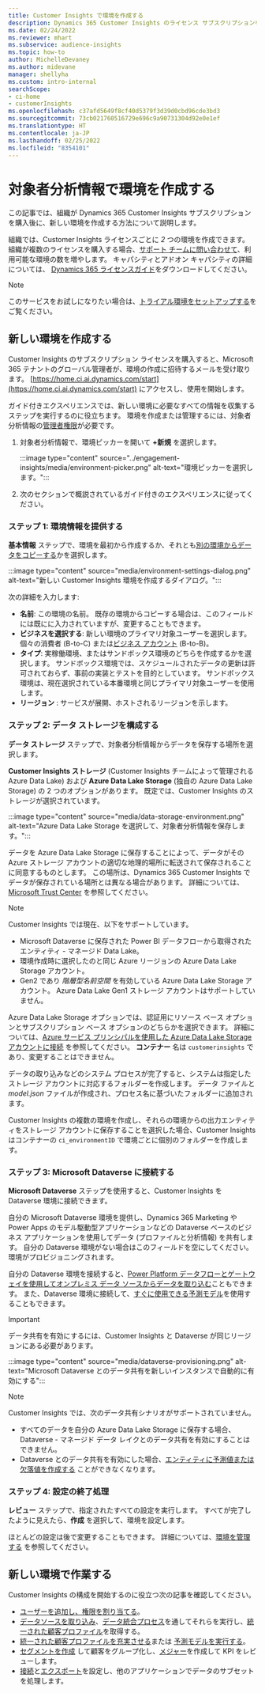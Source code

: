 ```yaml
---
title: Customer Insights で環境を作成する
description: Dynamics 365 Customer Insights のライセンス サブスクリプションを使用して環境を作成するステップ。
ms.date: 02/24/2022
ms.reviewer: mhart
ms.subservice: audience-insights
ms.topic: how-to
author: MichelleDevaney
ms.author: midevane
manager: shellyha
ms.custom: intro-internal
searchScope:
- ci-home
- customerInsights
ms.openlocfilehash: c37afd5649f8cf40d5379f3d39d0cbd96cde3bd3
ms.sourcegitcommit: 73cb021760516729e696c9a90731304d92e0e1ef
ms.translationtype: HT
ms.contentlocale: ja-JP
ms.lasthandoff: 02/25/2022
ms.locfileid: "8354101"
---
```

# <a name="create-an-environment-in-audience-insights"></a>対象者分析情報で環境を作成する

この記事では、組織が Dynamics 365 Customer Insights サブスクリプションを購入後に、新しい環境を作成する方法について説明します。 

組織では、Customer Insights ライセンスごとに *2* つの環境を作成できます。 組織が複数のライセンスを購入する場合、[サポート チームに問い合わせて](https://go.microsoft.com/fwlink/?linkid=2079641)、利用可能な環境の数を増やします。 キャパシティとアドオン キャパシティの詳細については、 [Dynamics 365 ライセンスガイド](https://go.microsoft.com/fwlink/?LinkId=866544)をダウンロードしてください。

> [!NOTE]
> このサービスをお試しになりたい場合は、[トライアル環境をセットアップする](../trial-signup.md)をご覧ください。

## <a name="create-a-new-environment"></a>新しい環境を作成する

Customer Insights のサブスクリプション ライセンスを購入すると、Microsoft 365 テナントのグローバル管理者が、環境の作成に招待するメールを受け取ります。 [https://home.ci.ai.dynamics.com/start](https://home.ci.ai.dynamics.com/start) にアクセスし、使用を開始します。 

ガイド付きエクスペリエンスでは、新しい環境に必要なすべての情報を収集するステップを実行するのに役立ちます。 環境を作成または管理するには、対象者分析情報の[管理者権限](permissions.md)が必要です。

1. 対象者分析情報で、環境ピッカーを開いて **+新規** を選択します。
  
   :::image type="content" source="../engagement-insights/media/environment-picker.png" alt-text="環境ピッカーを選択します。":::

1. 次のセクションで概説されているガイド付きのエクスペリエンスに従ってください。

### <a name="step-1-provide-environment-information"></a>ステップ 1: 環境情報を提供する

**基本情報** ステップで、環境を最初から作成するか、それとも[別の環境からデータをコピーする](manage-environments.md#copy-the-environment-configuration)かを選択します。

   :::image type="content" source="media/environment-settings-dialog.png" alt-text="新しい Customer Insights 環境を作成するダイアログ。":::

次の詳細を入力します:
   - **名前**: この環境の名前。 既存の環境からコピーする場合は、このフィールドには既にに入力されていますが、変更することもできます。
   - **ビジネスを選択する**: 新しい環境のプライマリ対象ユーザーを選択します。 個々の消費者 (B-to-C) または[ビジネス アカウント](work-with-business-accounts.md) (B-to-B)。
   - **タイプ**: 実稼働環境、またはサンドボックス環境のどちらを作成するかを選択します。 サンドボックス環境では、スケジュールされたデータの更新は許可されておらず、事前の実装とテストを目的としています。 サンドボックス環境は、現在選択されている本番環境と同じプライマリ対象ユーザーを使用します。
   - **リージョン** : サービスが展開、ホストされるリージョンを示します。

### <a name="step-2-configure-data-storage"></a>ステップ 2: データ ストレージを構成する

**データ ストレージ** ステップで、対象者分析情報からデータを保存する場所を選択します。

**Customer Insights ストレージ** (Customer Insights チームによって管理される Azure Data Lake) および **Azure Data Lake Storage** (独自の Azure Data Lake Storage) の 2 つのオプションがあります。 既定では、Customer Insights のストレージが選択されています。

:::image type="content" source="media/data-storage-environment.png" alt-text="Azure Data Lake Storage を選択して、対象者分析情報を保存します。":::

データを Azure Data Lake Storage に保存することによって、データがその Azure ストレージ アカウントの適切な地理的場所に転送されて保存されることに同意するものとします。 この場所は、Dynamics 365 Customer Insights でデータが保存されている場所とは異なる場合があります。 詳細については、[Microsoft Trust Center](https://www.microsoft.com/trust-center) を参照してください。

> [!NOTE]
> Customer Insights では現在、以下をサポートしています。
> - Microsoft Dataverse に保存された Power BI データフローから取得されたエンティティ - マネージド Data Lake。  
> - 環境作成時に選択したのと同じ Azure リージョンの Azure Data Lake Storage アカウント。
> - Gen2 であり *階層型名前空間* を有効している Azure Data Lake Storage アカウント。 Azure Data Lake Gen1 ストレージ アカウントはサポートしていません。

Azure Data Lake Storage オプションでは、認証用にリソース ベース オプションとサブスクリプション ベース オプションのどちらかを選択できます。 詳細については、[Azure サービス プリンシパルを使用した Azure Data Lake Storage アカウントに接続](connect-service-principal.md) を参照してください。 **コンテナー** 名は `customerinsights` であり、変更することはできません。

データの取り込みなどのシステム プロセスが完了すると、システムは指定したストレージ アカウントに対応するフォルダーを作成します。 データ ファイルと *model.json* ファイルが作成され、プロセス名に基づいたフォルダーに追加されます。

Customer Insights の複数の環境を作成し、それらの環境からの出力エンティティをストレージ アカウントに保存することを選択した場合、Customer Insights はコンテナーの `ci_environmentID` で環境ごとに個別のフォルダーを作成します。

### <a name="step-3-connect-to-microsoft-dataverse"></a>ステップ 3: Microsoft Dataverse に接続する
   
**Microsoft Dataverse** ステップを使用すると、Customer Insights を Dataverse 環境に接続できます。

自分の Microsoft Dataverse 環境を提供し、Dynamics 365 Marketing や Power Apps のモデル駆動型アプリケーションなどの Dataverse ベースのビジネス アプリケーションを使用してデータ (プロファイルと分析情報) を共有します。 自分の Dataverse 環境がない場合はこのフィールドを空にしてください。環境がプロビジョニングされます。

自分の Dataverse 環境を接続すると、[Power Platform データフローとゲートウェイを使用してオンプレミス データ ソースからデータを取り込む](data-sources.md#add-data-from-on-premises-data-sources)こともできます。 また、Dataverse 環境に接続して、[すぐに使用できる予測モデル](predictions-overview.md?tabs=b2c#out-of-box-models)を使用することもできます。

> [!IMPORTANT]
> データ共有を有効にするには、Customer Insights と Dataverse が同じリージョンにある必要があります。

:::image type="content" source="media/dataverse-provisioning.png" alt-text="Microsoft Dataverse とのデータ共有を新しいインスタンスで自動的に有効にする":::

> [!NOTE]
> Customer Insights では、次のデータ共有シナリオがサポートされていません。
> - すべてのデータを自分の Azure Data Lake Storage に保存する場合、Dataverse - マネージド データ レイクとのデータ共有を有効にすることはできません。
> - Dataverse とのデータ共有を有効にした場合、[エンティティに予測値または欠落値を作成する](predictions.md) ことができなくなります。

### <a name="step-4-finalize-the-settings"></a>ステップ 4: 設定の終了処理

**レビュー** ステップで、指定されたすべての設定を実行します。 すべてが完了したように見えたら、**作成** を選択して、環境を設定します。 

ほとんどの設定は後で変更することもできます。 詳細については、[環境を管理する](manage-environments.md) を参照してください。

## <a name="work-with-your-new-environment"></a>新しい環境で作業する

Customer Insights の構成を開始するのに役立つ次の記事を確認してください。 

- [ユーザーを追加し、権限を割り当てる](permissions.md)。
- [データソースを取り込み](data-sources.md)、[データ統合プロセス](data-unification.md)を通してそれらを実行し、[統一された顧客プロファイル](customer-profiles.md)を取得する。
- [統一された顧客プロファイルを充実させる](enrichment-hub.md)または [予測モデルを実行する](predictions-overview.md)。
- [セグメントを作成](segments.md) して顧客をグループ化し、[メジャー](measures.md)を作成して KPI をレビューします。
- [接続](connections.md)と[エクスポート](export-destinations.md)を設定し、他のアプリケーションでデータのサブセットを処理します。
